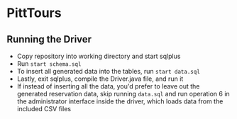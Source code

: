 # PittTours

## Running the Driver
* Copy repository into working directory and start sqlplus
* Run `start schema.sql`
* To insert all generated data into the tables, run `start data.sql` 
* Lastly, exit sqlplus, compile the Driver.java file, and run it
* If instead of inserting all the data, you'd prefer to leave out the generated reservation data, skip running `data.sql` and run operation 6 in the administrator interface inside the driver, which loads data from the included CSV files

